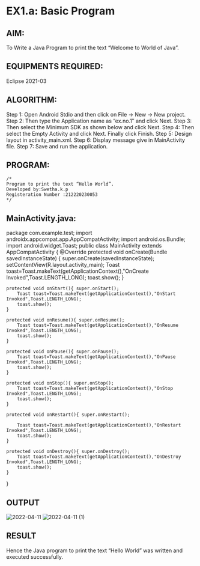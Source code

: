 # EX1.a: Basic Program

## AIM:

To Write a Java Program to print the text “Welcome to World of Java”.

## EQUIPMENTS REQUIRED:

Eclipse 2021-03

## ALGORITHM:

Step 1: Open Android Stdio and then click on File -> New -> New project.
Step 2: Then type the Application name as “ex.no.1″ and click Next.
Step 3: Then select the Minimum SDK as shown below and click Next.
Step 4: Then select the Empty Activity and click Next. Finally click Finish.
Step 5: Design layout in activity_main.xml.
Step 6: Display message give in MainActivity file.
Step 7: Save and run the application.
## PROGRAM:
```
/*
Program to print the text “Hello World”.
Developed by:Swetha.k.p
Registeration Number :212220230053
*/
```
## MainActivity.java:

package com.example.test;
    import androidx.appcompat.app.AppCompatActivity;
    import android.os.Bundle;
    import android.widget.Toast;
public class MainActivity extends AppCompatActivity {
    @Override
    protected void onCreate(Bundle savedInstanceState) { super.onCreate(savedInstanceState); setContentView(R.layout.activity_main);
        Toast toast=Toast.makeText(getApplicationContext(),"OnCreate Invoked",Toast.LENGTH_LONG);
        toast.show();
    }

    protected void onStart(){ super.onStart();
        Toast toast=Toast.makeText(getApplicationContext(),"OnStart Invoked",Toast.LENGTH_LONG);
        toast.show();
    }

    protected void onResume(){ super.onResume();
        Toast toast=Toast.makeText(getApplicationContext(),"OnResume Invoked",Toast.LENGTH_LONG);
        toast.show();
    }

    protected void onPause(){ super.onPause();
        Toast toast=Toast.makeText(getApplicationContext(),"OnPause Invoked",Toast.LENGTH_LONG);
        toast.show();
    }

    protected void onStop(){ super.onStop();
        Toast toast=Toast.makeText(getApplicationContext(),"OnStop Invoked",Toast.LENGTH_LONG);
        toast.show();
    }

    protected void onRestart(){ super.onRestart();

        Toast toast=Toast.makeText(getApplicationContext(),"OnRestart Invoked",Toast.LENGTH_LONG);
        toast.show();
    }

    protected void onDestroy(){ super.onDestroy();
        Toast toast=Toast.makeText(getApplicationContext(),"OnDestroy Invoked",Toast.LENGTH_LONG);
        toast.show();
    }
}


## OUTPUT
![2022-04-11](https://user-images.githubusercontent.com/75235209/162660932-7171adb2-44c3-4877-976b-39d39bc024ab.png)
![2022-04-11 (1)](https://user-images.githubusercontent.com/75235209/162661004-0ada46f3-4fee-4c23-a600-859f99e77447.png)




## RESULT
Hence the Java program to print the text “Hello World” was written and executed successfully.
